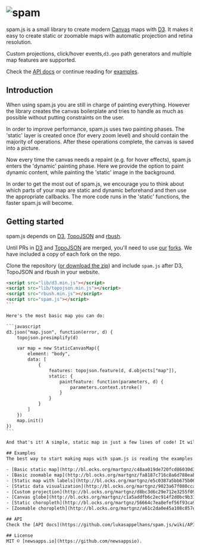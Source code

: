 # ![spam](https://cloud.githubusercontent.com/assets/1236790/14952933/3679edc8-1065-11e6-920a-207f8443f141.png)

spam.js is a small library to create modern [Canvas](https://developer.mozilla.org/en-US/docs/Web/API/Canvas_API) maps with [D3](https://github.com/mbostock/d3). It makes it easy to create static or zoomable maps with automatic projection and retina resolution.

Custom projections, click/hover events,`d3.geo` path generators and multiple map features are supported.

Check the [API docs](https://github.com/lukasappelhans/spam.js/wiki/API) or continue reading for [examples](#examples).

## Introduction
When using spam.js you are still in charge of painting everything. However the library creates the canvas boilerplate and tries to handle as much as possible without putting constraints on the user.

In order to improve performance, spam.js uses two painting phases. The 'static' layer is created once (for every zoom level) and should contain the majority of operations. After these operations complete, the canvas is saved into a picture.

Now every time the canvas needs a repaint (e.g. for hover effects), spam.js enters the 'dynamic' painting phase. Here we provide the option to paint dynamic content, while painting the 'static' image in the background.

In order to get the most out of spam.js, we encourage you to think about which parts of your map are static and dynamic beforehand and then use the appropriate callbacks. The more code runs in the 'static' functions, the faster spam.js will become.

## Getting started
spam.js depends on [D3](https://github.com/mbostock/d3), [TopoJSON](https://github.com/mbostock/topojson) and [rbush](https://github.com/mourner/rbush).

Until PRs in [D3](https://github.com/mbostock/d3/pull/2784) and [TopoJSON](https://github.com/mbostock/topojson/pull/279) are merged, you'll need to use [our](https://github.com/lukasappelhans/d3) [forks](https://github.com/lukasappelhans/topojson). We have included a copy of each fork on the repo.

Clone the repository ([or download the zip](https://github.com/lukasappelhans/spam.js/archive/master.zip)) and include `spam.js` after D3, TopoJSON and rbush in your website.

````html
<script src="lib/d3.min.js"></script>
<script src="lib/topojson.min.js"></script>
<script src="rbush.min.js"></script>
<script src="spam.js"></script>
```

Here's the most basic map you can do:

```javascript
d3.json("map.json", function(error, d) {
    topojson.presimplify(d)

    var map = new StaticCanvasMap({
        element: "body",
        data: [
            {
                features: topojson.feature(d, d.objects["map"]),
                static: {
                    paintfeature: function(parameters, d) {
                        parameters.context.stroke()
                    }
                }
            }
        ]
    })
    map.init()
})
```

And that's it! A simple, static map in just a few lines of code! It will be automagically projected and centered in your container, nothing else needed.

## Examples
The best way to start making maps with spam.js is reading the examples. You can use the same structure in your maps and fork them with your own TopoJSON.

- [Basic static map](http://bl.ocks.org/martgnz/c48aa019de720fcd86030d3b07990d8d)
- [Basic zoomable map](http://bl.ocks.org/martgnz/fa8187c716c8a6d788eab7d51095b419)
- [Static map with labels](http://bl.ocks.org/martgnz/e5c0387a5bb675b061a2c0a9f573f86a)
- [Static data visualization](http://bl.ocks.org/martgnz/9023a67f080cca8b31ef5d6b1dcf4637)
- [Custom projection](http://bl.ocks.org/martgnz/d8bc3d6c29e712e3255f095671a51967)
- [Canvas globe](http://bl.ocks.org/martgnz/c1a5addfb6c2ec914f2d0bc9b3112b71)
- [Static choropleth](http://bl.ocks.org/martgnz/56664c7ea8efef56f93ca948ef855d06)
- [Zoomable choropleth](http://bl.ocks.org/martgnz/a61c2da0e45a108c857e)

## API
Check the [API docs](https://github.com/lukasappelhans/spam.js/wiki/API) on the wiki for more information.

## License
MIT © [newsapps.io](https://github.com/newsappsio).
